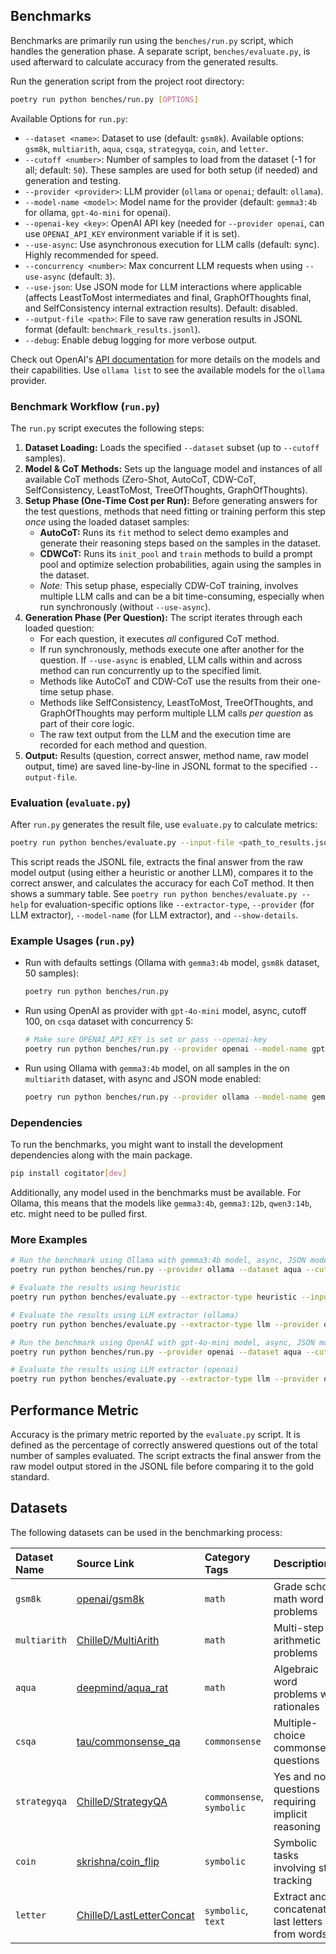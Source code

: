 ## Benchmarks

Benchmarks are primarily run using the `benches/run.py` script, which handles the generation phase.
A separate script, `benches/evaluate.py`, is used afterward to calculate accuracy from the generated results.

Run the generation script from the project root directory:

```bash
poetry run python benches/run.py [OPTIONS]
```

Available Options for `run.py`:

* `--dataset <name>`: Dataset to use (default: `gsm8k`). Available options: `gsm8k`, `multiarith`, `aqua`, `csqa`,
  `strategyqa`, `coin`, and `letter`.
* `--cutoff <number>`: Number of samples to load from the dataset (-1 for all; default: `50`). These samples are used
  for both setup (if needed) and generation and testing.
* `--provider <provider>`: LLM provider (`ollama` or `openai`; default: `ollama`).
* `--model-name <model>`: Model name for the provider (default: `gemma3:4b` for ollama, `gpt-4o-mini` for openai).
* `--openai-key <key>`: OpenAI API key (needed for `--provider openai`, can use `OPENAI_API_KEY` environment variable if
  it is set).
* `--use-async`: Use asynchronous execution for LLM calls (default: sync). Highly recommended for speed.
* `--concurrency <number>`: Max concurrent LLM requests when using `--use-async` (default: `3`).
* `--use-json`: Use JSON mode for LLM interactions where applicable (affects LeastToMost intermediates and final,
  GraphOfThoughts final, and SelfConsistency internal extraction results). Default: disabled.
* `--output-file <path>`: File to save raw generation results in JSONL format (default: `benchmark_results.jsonl`).
* `--debug`: Enable debug logging for more verbose output.

Check out OpenAI's [API documentation](https://platform.openai.com/docs/api-reference) for more details on the models
and their capabilities. Use `ollama list` to see the available models for the `ollama` provider.

### Benchmark Workflow (`run.py`)

The `run.py` script executes the following steps:

1. **Dataset Loading:** Loads the specified `--dataset` subset (up to `--cutoff` samples).
2. **Model & CoT Methods:** Sets up the language model and instances of all available CoT methods (Zero-Shot, AutoCoT,
   CDW-CoT, SelfConsistency, LeastToMost, TreeOfThoughts, GraphOfThoughts).
3. **Setup Phase (One-Time Cost per Run):** Before generating answers for the test questions, methods that need fitting
   or training perform this step *once* using the loaded dataset samples:
    * **AutoCoT:** Runs its `fit` method to select demo examples and generate their reasoning steps based on the samples
      in the dataset.
    * **CDWCoT:** Runs its `init_pool` and `train` methods to build a prompt pool and optimize selection probabilities,
      again using the samples in the dataset.
    * *Note:* This setup phase, especially CDW-CoT training, involves multiple LLM calls and can be a bit
      time-consuming, especially when run synchronously (without `--use-async`).
4. **Generation Phase (Per Question):** The script iterates through each loaded question:
    * For each question, it executes *all* configured CoT method.
    * If run synchronously, methods execute one after another for the question. If `--use-async` is enabled, LLM calls
      within and across method can run concurrently up to the specified limit.
    * Methods like AutoCoT and CDW-CoT use the results from their one-time setup phase.
    * Methods like SelfConsistency, LeastToMost, TreeOfThoughts, and GraphOfThoughts may perform multiple LLM calls *per
      question* as part of their core logic.
    * The raw text output from the LLM and the execution time are recorded for each method and question.
5. **Output:** Results (question, correct answer, method name, raw model output, time) are saved line-by-line in JSONL
   format to the specified `--output-file`.

### Evaluation (`evaluate.py`)

After `run.py` generates the result file, use `evaluate.py` to calculate metrics:

```bash
poetry run python benches/evaluate.py --input-file <path_to_results.jsonl> [EVAL_OPTIONS]
```

This script reads the JSONL file, extracts the final answer from the raw model output (using either a heuristic or
another LLM), compares it to the correct answer, and calculates the accuracy for each CoT method.
It then shows a summary table.
See `poetry run python benches/evaluate.py --help` for evaluation-specific options like `--extractor-type`,
`--provider` (for LLM extractor), `--model-name` (for LLM extractor), and `--show-details`.

### Example Usages (`run.py`)

* Run with defaults settings (Ollama with `gemma3:4b` model, `gsm8k` dataset, 50 samples):
    ```bash
    poetry run python benches/run.py
    ```

* Run using OpenAI as provider with `gpt-4o-mini` model, async, cutoff 100, on `csqa` dataset with concurrency 5:
    ```bash
    # Make sure OPENAI_API_KEY is set or pass --openai-key
    poetry run python benches/run.py --provider openai --model-name gpt-4o-mini --dataset csqa --cutoff 100 --use-async --concurrency 5
    ```

* Run using Ollama with `gemma3:4b` model, on all samples in the on `multiarith` dataset, with async and JSON mode
  enabled:
    ```bash
    poetry run python benches/run.py --provider ollama --model-name gemma3:4b --dataset multiarith --cutoff -1 --use-async --use-json
    ```

### Dependencies

To run the benchmarks, you might want to install the development dependencies along with the main package.

```bash
pip install cogitator[dev]
```

Additionally, any model used in the benchmarks must be available.
For Ollama, this means that the models like `gemma3:4b`, `gemma3:12b`, `qwen3:14b`, etc. might need to be pulled first.

### More Examples

```bash
# Run the benchmark using Ollama with gemma3:4b model, async, JSON mode
poetry run python benches/run.py --provider ollama --dataset aqua --cutoff 20 --use-async --use-json --model-name gemma3:4b --output-file interim_results.jsonl

# Evaluate the results using heuristic
poetry run python benches/evaluate.py --extractor-type heuristic --input-file interim_results.jsonl --show-details

# Evaluate the results using LLM extractor (ollama)
poetry run python benches/evaluate.py --extractor-type llm --provider ollama --model-name qwen3:14b --input-file interim_results.jsonl --show-details

# Run the benchmark using OpenAI with gpt-4o-mini model, async, JSON mode
poetry run python benches/run.py --provider openai --dataset aqua --cutoff 20 --use-async --use-json --model-name gpt-4o-mini --output-file interim_results_openai.jsonl

# Evaluate the results using LLM extractor (openai)
poetry run python benches/evaluate.py --extractor-type llm --provider openai --model-name gpt-4o-mini --input-file interim_results_openai.jsonl --show-details
```

## Performance Metric

Accuracy is the primary metric reported by the `evaluate.py` script. It is defined as the percentage of correctly
answered questions out of the total number of samples evaluated. The script extracts the final answer from the raw model
output stored in the JSONL file before comparing it to the gold standard.

## Datasets

The following datasets can be used in the benchmarking process:

| Dataset Name | Source Link                                                                          | Category Tags             | Description                                       |
|:-------------|:-------------------------------------------------------------------------------------|:--------------------------|:--------------------------------------------------|
| `gsm8k`      | [openai/gsm8k](https://huggingface.co/datasets/openai/gsm8k)                         | `math`                    | Grade school math word problems                   |
| `multiarith` | [ChilleD/MultiArith](https://huggingface.co/datasets/ChilleD/MultiArith)             | `math`                    | Multi-step arithmetic problems                    |
| `aqua`       | [deepmind/aqua_rat](https://huggingface.co/datasets/deepmind/aqua_rat)               | `math`                    | Algebraic word problems with rationales           |
| `csqa`       | [tau/commonsense_qa](https://huggingface.co/datasets/tau/commonsense_qa)             | `commonsense`             | Multiple-choice commonsense questions             |
| `strategyqa` | [ChilleD/StrategyQA](https://huggingface.co/datasets/ChilleD/StrategyQA)             | `commonsense`, `symbolic` | Yes and no questions requiring implicit reasoning |
| `coin`       | [skrishna/coin_flip](https://huggingface.co/datasets/skrishna/coin_flip)             | `symbolic`                | Symbolic tasks involving state tracking           |
| `letter`     | [ChilleD/LastLetterConcat](https://huggingface.co/datasets/ChilleD/LastLetterConcat) | `symbolic`, `text`        | Extract and concatenate last letters from words   |
